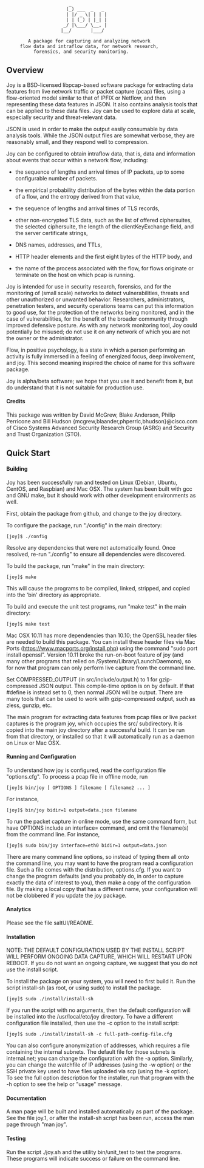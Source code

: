                            _              
                          (_) ___  _   _
                          | |/ _ \| | | |
                          | | (_) | |_| |
                         _/ |\___/ \__, |
                        |__/       |___/

            A package for capturing and analyzing network
         flow data and intraflow data, for network research,
              forensics, and security monitoring.

## Overview

Joy is a BSD-licensed libpcap-based software package for extracting
data features from live network traffic or packet capture (pcap)
files, using a flow-oriented model similar to that of IPFIX or
Netflow, and then representing these data features in JSON.  It
also contains analysis tools that can be applied to these data
files.  Joy can be used to explore data at scale, especially
security and threat-relevant data.

JSON is used in order to make the output easily consumable by data
analysis tools.  While the JSON output files are somewhat verbose,
they are reasonably small, and they respond well to compression.

Joy can be configured to obtain intraflow data, that is, data and
information about events that occur within a network flow,
including:

  * the sequence of lengths and arrival times of IP packets,
    up to some configurable number of packets.

  * the empirical probability distribution of the bytes within the
    data portion of a flow, and the entropy derived from that value,

  * the sequence of lengths and arrival times of TLS records,

  * other non-encrypted TLS data, such as the list of offered
    ciphersuites, the selected ciphersuite, the length of the
    clientKeyExchange field, and the server certificate strings,

  * DNS names, addresses, and TTLs,

  * HTTP header elements and the first eight bytes of the HTTP
    body, and

  * the name of the process associated with the flow, for flows
    originate or terminate on the host on which pcap is running.

Joy is intended for use in security research, forensics, and for
the monitoring of (small scale) networks to detect vulnerabilities,
threats and other unauthorized or unwanted behavior.  Researchers,
administrators, penetration testers, and security operations teams
can put this information to good use, for the protection of the
networks being monitored, and in the case of vulnerabilities, for
the benefit of the broader community through improved defensive
posture.  As with any network monitoring tool, Joy could
potentially be misused; do not use it on any network of which you
are not the owner or the administrator.  

Flow, in positive psychology, is a state in which a person
performing an activity is fully immersed in a feeling of energized
focus, deep involvement, and joy.  This second meaning inspired
the choice of name for this software package.

Joy is alpha/beta software; we hope that you use it and benefit
from it, but do understand that it is not suitable for production
use.


#### Credits

This package was written by David McGrew, Blake Anderson, Philip Perricone
and Bill Hudson {mcgrew,blaander,phperric,bhudson}@cisco.com of Cisco Systems
Advanced Security Research Group (ASRG) and Security and Trust Organization (STO).

## Quick Start

#### Building

Joy has been successfully run and tested on Linux (Debian, Ubuntu,
CentOS, and Raspbian) and Mac OSX. The system has been built with
gcc and GNU make, but it should work with other development
environments as well.

First, obtain the package from github, and change to the joy
directory.

To configure the package, run "./config" in the main directory:

```
[joy]$ ./config
```

Resolve any dependencies that were not automatically found. Once
resolved, re-run "./config" to ensure all dependencies were discovered.

To build the package, run "make" in the main directory:

```
[joy]$ make
```

This will cause the programs to be compiled, linked, stripped, and
copied into the 'bin' directory as appropriate.

To build and execute the unit test programs, run "make test" in the main
directory:

```
[joy]$ make test
```

Mac OSX 10.11 has more dependencies than 10.10; the OpenSSL header
files are needed to build this package. You can install these
header files via Mac Ports (https://www.macports.org/install.php)
using the command "sudo port install openssl". Version 10.11 broke
the run-on-boot feature of joy (and many other programs that
relied on /System/Library/LaunchDaemons), so for now that program
can only perform live capture from the command line.

Set COMPRESSED_OUTPUT (in src/include/output.h) to 1 for gzip-compressed
JSON output. This compile-time option is on by default. If that
\#define is instead set to 0, then normal JSON will be output.
There are many tools that can be used to work with gzip-compressed
output, such as zless, gunzip, etc.  

The main program for extracting data features from pcap files or
live packet captures is the program joy, which occupies the
src/ subdirectory. It is copied into the main joy directory after
a successful build. It can be run from that directory, or
installed so that it will automatically run as a daemon on Linux or
Mac OSX.

#### Running and Configuration

To understand how joy is configured, read the
configuration file "options.cfg".  To process a pcap
file in offline mode, run

```
[joy]$ bin/joy [ OPTIONS ] filename [ filename2 ... ]
```

For instance,

```
[joy]$ bin/joy bidir=1 output=data.json filename
```

To run the packet capture in online mode, use the same command
form, but have OPTIONS include an interface=<value> command, and
omit the filename(s) from the command line.  For instance,

```
[joy]$ sudo bin/joy interface=eth0 bidir=1 output=data.json
```

There are many command line options, so instead of typing them all
onto the command line, you may want to have the program read a
configuration file.  Such a file comes with the distribution,
options.cfg.  If you want to change the program
defaults (and you probably do, in order to capture exactly the data
of interest to you), then make a copy of the configuration file.
By making a local copy that has a different name, your
configuration will not be clobbered if you update the joy package.


#### Analytics

Please see the file saltUI/README.

#### Installation

NOTE: THE DEFAULT CONFIGURATION USED BY THE INSTALL SCRIPT WILL
PERFORM ONGOING DATA CAPTURE, WHICH WILL RESTART UPON REBOOT.  If
you do not want an ongoing capture, we suggest that you do not use
the install script.

To install the package on your system, you will need to first build
it.  Run the script install-sh (as root, or using sudo) to install
the package.  

```
[joy]$ sudo ./install/install-sh
```

If you run the script with no arguments, then the default
configuration will be installed into the /usr/local/etc/joy directory. To have
a different configuration file installed, then use the -c option to
the install script:

```
[joy]$ sudo ./install/install-sh -c full-path-config-file.cfg
```

You can also configure anonymization of addresses, which requires a
file containing the internal subnets.  The default file for those
subnets is internal.net; you can change the configuration with the
-a option.  Similarly, you can change the watchfile of IP addresses
(using the -w option) or the SSH private key used to have files
uploaded via scp (using the -k option).  To see the full option
description for the installer, run that program with the -h option
to see the help or "usage" message.

#### Documentation

A man page will be built and installed automatically as part of the
package.  See the file joy.1, or after the install-sh script
has been run, access the man page through "man joy".


#### Testing

Run the script ./joy.sh and the utility bin/unit_test to
test the programs.  These programs will indicate success or failure
on the command line.
